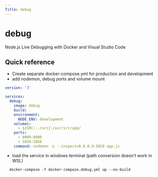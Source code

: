 ```yaml
---
Title: debug
---
```

# debug
Node.js Live Debugging with Docker and Visual Studio Code

## Quick reference

* Create separate docker-compose.yml for production and development
* add nodemon, debug ports and volume mount

``` yaml
version: '3'

services:
  debug:
    image: debug
    build: .
    environment:
      NODE_ENV: development
    volumes:
      - ${SRC:-./src}:/usr/src/app/
    ports:
      - 8000:8000
      - 5858:5858
    command: nodemon -L --inspect=0.0.0.0:5858 app.js
```

* load the service in windows terminal (path conversion doesn't work in WSL)

``` ps
  docker-compose -f docker-compose.debug.yml up --no-build
```
